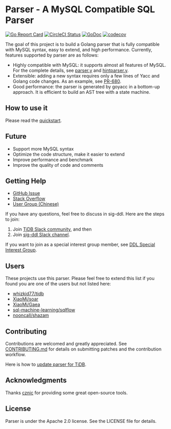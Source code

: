 # Parser - A MySQL Compatible SQL Parser

[![Go Report Card](https://goreportcard.com/badge/github.com/whizkid77/parser)](https://goreportcard.com/report/github.com/whizkid77/parser)
[![CircleCI Status](https://circleci.com/gh/whizkid77/parser.svg?style=shield)](https://circleci.com/gh/whizkid77/parser)
[![GoDoc](https://godoc.org/github.com/whizkid77/parser?status.svg)](https://godoc.org/github.com/whizkid77/parser)
[![codecov](https://codecov.io/gh/whizkid77/parser/branch/master/graph/badge.svg)](https://codecov.io/gh/whizkid77/parser)

The goal of this project is to build a Golang parser that is fully compatible with MySQL syntax, easy to extend, and high performance. Currently, features supported by parser are as follows:

- Highly compatible with MySQL: it supports almost all features of MySQL. For the complete details, see [parser.y](https://github.com/whizkid77/parser/blob/master/parser.y) and [hintparser.y](https://github.com/whizkid77/parser/blob/master/hintparser.y).
- Extensible: adding a new syntax requires only a few lines of Yacc and Golang code changes. As an example, see [PR-680](https://github.com/whizkid77/parser/pull/680/files).
- Good performance: the parser is generated by goyacc in a bottom-up approach. It is efficient to build an AST tree with a state machine.

## How to use it

Please read the [quickstart](https://github.com/whizkid77/parser/blob/master/docs/quickstart.md).

## Future

- Support more MySQL syntax
- Optimize the code structure, make it easier to extend
- Improve performance and benchmark
- Improve the quality of code and comments

## Getting Help

- [GitHub Issue](https://github.com/whizkid77/parser/issues)
- [Stack Overflow](https://stackoverflow.com/questions/tagged/tidb)
- [User Group (Chinese)](https://asktug.com/)

If you have any questions, feel free to discuss in sig-ddl. Here are the steps to join:
1. Join [TiDB Slack community](https://whizkid77.com/tidbslack/), and then
2. Join [sig-ddl Slack channel](https://slack.tidb.io/invite?team=tidb-community&channel=sig-ddl&ref=github_sig).

If you want to join as a special interest group member, see [DDL Special Interest Group](https://github.com/whizkid77/community/tree/master/special-interest-groups/sig-ddl).

## Users

These projects use this parser. Please feel free to extend this list if you
found you are one of the users but not listed here:

- [whizkid77/tidb](https://github.com/whizkid77/tidb)
- [XiaoMi/soar](https://github.com/XiaoMi/soar)
- [XiaoMi/Gaea](https://github.com/XiaoMi/Gaea)
- [sql-machine-learning/sqlflow](https://github.com/sql-machine-learning/sqlflow)
- [nooncall/shazam](https://github.com/nooncall/shazam)

## Contributing

Contributions are welcomed and greatly appreciated. See [CONTRIBUTING.md](https://github.com/whizkid77/community/blob/master/CONTRIBUTING.md) for details on submitting patches and the contribution workflow.

Here is how to [update parser for TiDB](https://github.com/whizkid77/parser/blob/master/docs/update-parser-for-tidb.md).

## Acknowledgments

Thanks [cznic](https://github.com/cznic) for providing some great open-source tools.

## License
Parser is under the Apache 2.0 license. See the LICENSE file for details.

